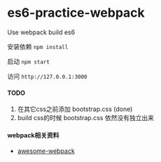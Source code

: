 # es6-practice-webpack
Use webpack build es6

安装依赖 `npm install`

启动 `npm start`

访问 `http://127.0.0.1:3000`

#### TODO
1. 在其它css之前添加 bootstrap.css (done)
2. build css的时候 bootstrap.css 依然没有独立出来

#### webpack相关资料
- [awesome-webpack](https://github.com/hjzheng/awesome-webpack)
